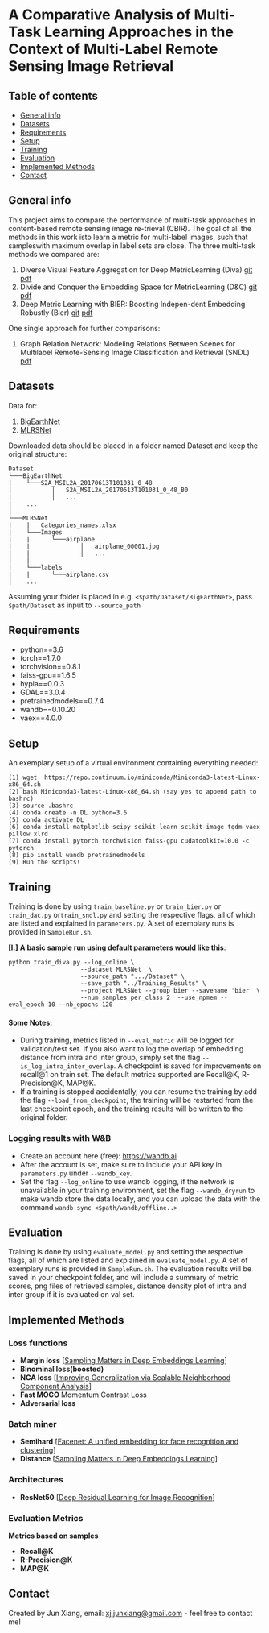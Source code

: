 # A Comparative Analysis of Multi-Task Learning Approaches in the Context of Multi-Label Remote Sensing Image Retrieval
> 

## Table of contents
* [General info](#general-info)
* [Datasets](#datasets)
* [Requirements](#requirements)
* [Setup](#setup)
* [Training](#training)
* [Evaluation](#evaluation)
* [Implemented Methods](#implemented-methods)
* [Contact](#contact)

## General info
This project aims to compare the performance of multi-task approaches in content-based remote sensing image re-trieval (CBIR). The goal of all the methods in this work isto learn a metric for multi-label images, such that sampleswith maximum overlap in label sets are close. The three multi-task methods we compared are:
1.  Diverse Visual Feature Aggregation for Deep MetricLearning (Diva) [git](https://github.com/Confusezius/ECCV2020_DiVA_MultiFeature_DML)  [pdf](https://arxiv.org/abs/2004.13458)
2.  Divide and Conquer the Embedding Space for MetricLearning (D&C) [git](https://github.com/CompVis/metric-learning-divide-and-conquer)  [pdf](http://openaccess.thecvf.com/content_CVPR_2019/papers/Sanakoyeu_Divide_and_Conquer_the_Embedding_Space_for_Metric_Learning_CVPR_2019_paper.pdf)
3.  Deep Metric Learning with BIER: Boosting Indepen-dent Embedding Robustly (Bier) [git](https://github.com/mop/bier)  [pdf](https://arxiv.org/abs/1801.04815)

One single approach for further comparisons:
1.   Graph Relation Network: Modeling Relations Between Scenes for Multilabel Remote-Sensing Image Classification and Retrieval (SNDL) [pdf](https://elib.dlr.de/137923/1/09173783.pdf)

## Datasets
Data for:
1. [BigEarthNet](http://bigearth.net) 
2. [MLRSNet](https://github.com/cugbrs/MLRSNet)

Downloaded data should be placed in a folder named Dataset and keep the original structure:
```
Dataset
└───BigEarthNet
|    └───S2A_MSIL2A_20170613T101031_0_48
|           │   S2A_MSIL2A_20170613T101031_0_48_B0
|           │   ...
|    ...
|
└───MLRSNet
|    |   Categories_names.xlsx
|    └───Images
|    |      └───airplane
|    |              │   airplane_00001.jpg
|    |              │   ...
|    |
|    └───labels
|    |      └───airplane.csv
|    ...
```
Assuming your folder is placed in e.g. `<$path/Dataset/BigEarthNet>`, pass `$path/Dataset` as input to `--source_path`
## Requirements 
* python==3.6
* torch==1.7.0
* torchvision==0.8.1
* faiss-gpu==1.6.5
* hypia==0.0.3
* GDAL==3.0.4
* pretrainedmodels==0.7.4
* wandb==0.10.20
* vaex==4.0.0
## Setup
An exemplary setup of a virtual environment containing everything needed:
```
(1) wget  https://repo.continuum.io/miniconda/Miniconda3-latest-Linux-x86_64.sh
(2) bash Miniconda3-latest-Linux-x86_64.sh (say yes to append path to bashrc)
(3) source .bashrc
(4) conda create -n DL python=3.6
(5) conda activate DL
(6) conda install matplotlib scipy scikit-learn scikit-image tqdm vaex pillow xlrd
(7) conda install pytorch torchvision faiss-gpu cudatoolkit=10.0 -c pytorch
(8) pip install wandb pretrainedmodels
(9) Run the scripts!
```
## Training
Training is done by using `train_baseline.py` or `train_bier.py` or `train_dac.py` or`train_sndl.py` and setting the respective flags, all of which are listed and explained in `parameters.py`. A set of exemplary runs is provided in `SampleRun.sh`.

**[I.]** **A basic sample run using default parameters would like this**:

```
python train_diva.py --log_online \
                    --dataset MLRSNet  \
                    --source_path ".../Dataset" \
                    --save_path "../Training_Results" \
                    --project MLRSNet --group bier --savename 'bier' \
                    --num_samples_per_class 2  --use_npmem --eval_epoch 10 --nb_epochs 120  
```
#### Some Notes:
* During training, metrics listed in `--eval_metric` will be logged for validation/test set. If you also want to log the overlap of embedding distance from intra and inter group, simply set the flag `--is_log_intra_inter_overlap`. A checkpoint is saved for improvements on recall@1 on train set. The default metrics supported are Recall@K, R-Precision@K, MAP@K.
* If a training is stopped accidentally, you can resume the training by add the flag `--load_from_checkpoint`, the training will be restarted from the last checkpoint epoch, and the training results will be written to the original folder.
### Logging results with W&B
* Create an account here (free): https://wandb.ai
* After the account is set, make sure to include your API key in `parameters.py` under `--wandb_key`.
* Set the flag `--log_online` to use wandb logging, if the network is unavailable in your training environment, set the flag `--wandb_dryrun` to make wandb store the data locally, and you can upload the data with the command `wandb sync <$path/wandb/offline..>`
## Evaluation
Training is done by using `evaluate_model.py` and setting the respective flags, all of which are listed and explained in `evaluate_model.py`. A set of exemplary runs is provided in `SampleRun.sh`. The evaluation results will be saved in your checkpoint folder, and will include a summary of metric scores, png files of retrieved samples, distance density plot of intra and inter group if it is evaluated on val set.

## Implemented Methods
### Loss functions
* **Margin loss** [[Sampling Matters in Deep Embeddings Learning](https://arxiv.org/abs/1706.07567)]
* **Binominal loss(boosted)**
* **NCA loss** [[Improving Generalization via Scalable Neighborhood Component Analysis](https://www.umbc.edu/rssipl/people/aplaza/Papers/Journals/2020.TGRS.GRN.pdf)]
* **Fast MOCO** Momentum Contrast Loss
* **Adversarial loss**
### Batch miner
* **Semihard** [[Facenet: A unified embedding for face recognition and clustering](https://arxiv.org/abs/1503.03832)]
* **Distance** [[Sampling Matters in Deep Embeddings Learning](https://arxiv.org/abs/1706.07567)]
### Architectures
* **ResNet50** [[Deep Residual Learning for Image Recognition](https://arxiv.org/abs/1512.03385)]
### Evaluation Metrics
**Metrics based on samples**
* **Recall@K**
* **R-Precision@K**
* **MAP@K**
## Contact
Created by Jun Xiang, email: xj.junxiang@gmail.com - feel free to contact me!